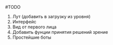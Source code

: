 #TODO

1. Лут (добавить в загрузку из уровня)
1. Интерфейс
1. Вид от первого лица
1. Добавить фунции принятия решений зрение
1. Простейшие боты